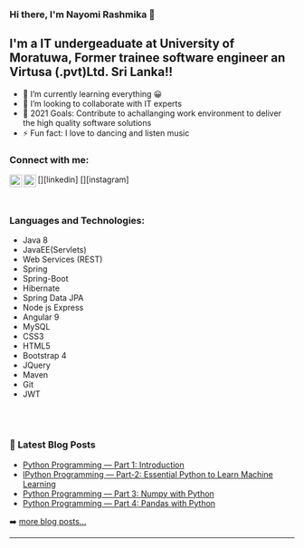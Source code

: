 ### Hi there, I'm Nayomi Rashmika 👋


## I'm a IT undergeaduate at University of Moratuwa, Former trainee software engineer an Virtusa (.pvt)Ltd. Sri Lanka!!

- 🌱 I’m currently learning everything 😀
- 👯 I’m looking to collaborate with IT experts
- 🥅 2021 Goals: Contribute to achallanging work environment to deliver the high quality software solutions
- ⚡ Fun fact: I love to dancing and listen music



### Connect with me:


[<img align="left" alt="codeSTACKr | LinkedIn" width="22px" src="https://www.linkedin.com/in/nayomi-rashmika/" />][linkedin]
[<img align="left" alt="codeSTACKr | Instagram" width="22px" src="https://www.instagram.com/nayomirashmika/" />][instagram]

<br />

### Languages and Technologies:

* Java 8 
* JavaEE(Servlets) 
* Web Services (REST)
* Spring
* Spring-Boot
* Hibernate
* Spring Data JPA
* Node js Express
* Angular 9
* MySQL
* CSS3 
* HTML5
* Bootstrap 4
* JQuery
* Maven
* Git
* JWT

<br />
<br />


### 📕 Latest Blog Posts

<!-- BLOG-POST-LIST:START -->
- [Python Programming — Part 1: Introduction](https://medium.com/@nayomirashmika/python-programming-part-1-introduction-7650793fee45)
- [lPython Programming — Part-2: Essential Python to Learn Machine Learning](https://medium.com/analytics-vidhya/python-programming-part-2-essential-python-to-learn-machine-learning-fdca89bf26f2)
- [Python Programming — Part 3: Numpy with Python](https://medium.com/analytics-vidhya/python-programming-part-2-numpy-with-python-790d9e10bfff)
- [Python Programming — Part 4: Pandas with Python](https://medium.com/analytics-vidhya/python-programming-part-4-pandas-with-python-947871ceb868)

<!-- BLOG-POST-LIST:END -->

➡️ [more blog posts...](https://medium.com/@nayomirashmika)

---
